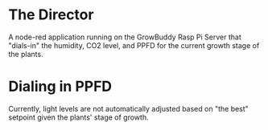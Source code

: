 # The Director
A node-red application running on the GrowBuddy Rasp Pi Server that "dials-in" the humidity, CO2 level, and PPFD for the current growth stage of the plants.
# Dialing in PPFD
Currently, light levels are not automatically adjusted based on "the best" setpoint given the plants' stage of growth.